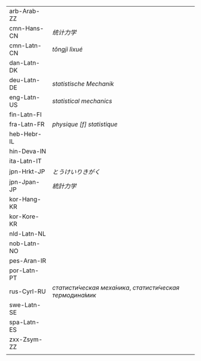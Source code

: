 | | |
|-|-|
| arb-Arab-ZZ |  |
| cmn-Hans-CN | _统计力学_ |
| cmn-Latn-CN | _tǒngjì lìxué_ |
| dan-Latn-DK |  |
| deu-Latn-DE | _statistische Mechanik_ |
| eng-Latn-US | _statistical mechanics_ |
| fin-Latn-FI |  |
| fra-Latn-FR | _physique [f] statistique_ |
| heb-Hebr-IL |  |
| hin-Deva-IN |  |
| ita-Latn-IT |  |
| jpn-Hrkt-JP | _とうけいりきがく_ |
| jpn-Jpan-JP | _統計力学_ |
| kor-Hang-KR |  |
| kor-Kore-KR |  |
| nld-Latn-NL |  |
| nob-Latn-NO |  |
| pes-Aran-IR |  |
| por-Latn-PT |  |
| rus-Cyrl-RU | _статисти́ческая меха́ника_, _статисти́ческая термодина́мик_ |
| swe-Latn-SE |  |
| spa-Latn-ES |  |
| zxx-Zsym-ZZ |  |
|  |  |
